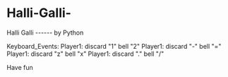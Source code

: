 # Halli-Galli-
Halli Galli ------ by Python

Keyboard_Events:
Player1: discard "1"  bell "2"
Player1: discard "-"  bell "="
Player1: discard "z"  bell "x"
Player1: discard "."  bell "/"

Have fun
